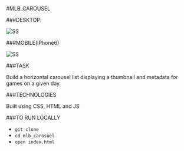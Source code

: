 #MLB_CAROUSEL

###DESKTOP:


![SS](http://s13.postimg.org/iy6l092cn/Screen_Shot_2016_10_27_at_6_55_14_PM.png)


###MOBILE(iPhone6)

![SS](http://s22.postimg.org/tprpku1n5/Screen_Shot_2016_10_27_at_7_02_37_PM.png)

###TASK

Build a horizontal carousel list displaying a thumbnail and metadata for games on a given day.

###TECHNOLOGIES

Built using CSS, HTML and JS

###TO RUN LOCALLY

- `git clone`
- `cd mlb_carosuel`
- `open index.html`